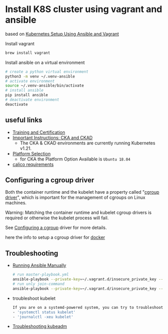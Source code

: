 # Install K8S cluster using vagrant and ansible

based on [Kubernetes Setup Using Ansible and Vagrant](https://kubernetes.io/blog/2019/03/15/kubernetes-setup-using-ansible-and-vagrant/)

Install vagrant

```bash
brew install vagrant
```

Install ansible on a virtual environment

```bash
# create a python virtual environment
python3 -m venv ~/.venv-ansible
# activate environment
source ~/.venv-ansible/bin/activate
# install ansible
pip install ansible
# deactivate environment
deactivate
```

## useful links

- [Training and Certification](https://docs.linuxfoundation.org/tc-docs/)
- [Important Instructions: CKA and CKAD](https://docs.linuxfoundation.org/tc-docs/certification/tips-cka-and-ckad)
  - The CKA & CKAD environments are currently running Kubernetes v1.21.
- [Platform Selection](https://docs.linuxfoundation.org/tc-docs/certification/lf-candidate-handbook/exam-preparation-checklist#platform-selection-1)
  - for CKA the Platform Option Available is `Ubuntu 18.04`
- [calico requirements](https://docs.projectcalico.org/archive/v3.20/getting-started/kubernetes/requirements)

## Configuring a cgroup driver

Both the container runtime and the kubelet have a property called "[cgroup driver](https://kubernetes.io/docs/setup/production-environment/container-runtimes/)", which is important for the management of cgroups on Linux machines.

Warning:
Matching the container runtime and kubelet cgroup drivers is required or otherwise the kubelet process will fail.

See [Configuring a cgroup](https://kubernetes.io/docs/tasks/administer-cluster/kubeadm/configure-cgroup-driver/) driver for more details.

here the info to setup a cgroup driver for [docker](https://kubernetes.io/docs/setup/production-environment/container-runtimes/#docker)

## Troubleshooting

- [Running Ansible Manually](https://docs.ansible.com/ansible/2.4/guide_vagrant.html#running-ansible-manually)

  ```bash
  # run master-playbook.yml
  ansible-playbook --private-key=~/.vagrant.d/insecure_private_key --extra-vars "node_ip=192.168.50.10" -u vagrant -i .vagrant/provisioners/ansible/inventory/vagrant_ansible_inventory kubernetes-setup/master-playbook.yml
  # run unly join-command
  ansible-playbook --private-key=~/.vagrant.d/insecure_private_key --extra-vars "node_ip=192.168.50.10" -u vagrant -i .vagrant/provisioners/ansible/inventory/vagrant_ansible_inventory kubernetes-setup/master-playbook.yml --tags "join-command"
  ```

- troubleshoot kubelet

  ```bash
  If you are on a systemd-powered system, you can try to troubleshoot the error with the following commands:
  - 'systemctl status kubelet'
  - 'journalctl -xeu kubelet'
  ```

- [Troubleshooting kubeadm](https://kubernetes.io/docs/setup/production-environment/tools/kubeadm/troubleshooting-kubeadm/)
